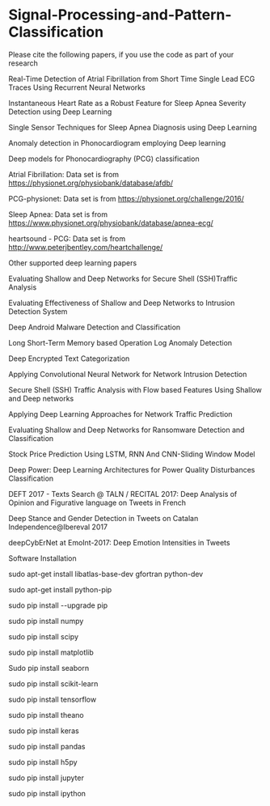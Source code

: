 # Signal-Processing-and-Pattern-Classification


Please cite the following papers, if you use the code as part of your research

Real-Time Detection of Atrial Fibrillation from Short Time Single Lead ECG Traces Using Recurrent Neural Networks

Instantaneous Heart Rate as a Robust Feature for Sleep Apnea Severity Detection using Deep Learning

Single Sensor Techniques for Sleep Apnea Diagnosis using Deep Learning

Anomaly detection in Phonocardiogram employing Deep learning

Deep models for Phonocardiography (PCG) classification

Atrial Fibrillation: Data set is from https://physionet.org/physiobank/database/afdb/

PCG-physionet: Data set is from https://physionet.org/challenge/2016/

Sleep Apnea: Data set is from https://www.physionet.org/physiobank/database/apnea-ecg/

heartsound - PCG: Data set is from http://www.peterjbentley.com/heartchallenge/

Other supported deep learning papers

Evaluating Shallow and Deep Networks for Secure Shell (SSH)Traffic Analysis

Evaluating Effectiveness of Shallow and Deep Networks to Intrusion Detection System

Deep Android Malware Detection and Classification

Long Short-Term Memory based Operation Log Anomaly Detection

Deep Encrypted Text Categorization

Applying Convolutional Neural Network for Network Intrusion Detection

Secure Shell (SSH) Traffic Analysis with Flow based Features Using Shallow and Deep networks

Applying Deep Learning Approaches for Network Traffic Prediction

Evaluating Shallow and Deep Networks for Ransomware Detection and Classification

Stock Price Prediction Using LSTM, RNN And CNN-Sliding Window Model

Deep Power: Deep Learning Architectures for Power Quality Disturbances Classification

DEFT 2017 - Texts Search @ TALN / RECITAL 2017: Deep Analysis of Opinion and Figurative language on Tweets in French

Deep Stance and Gender Detection in Tweets on Catalan Independence@Ibereval 2017

deepCybErNet at EmoInt-2017: Deep Emotion Intensities in Tweets

Software Installation

sudo apt-get install libatlas-base-dev gfortran python-dev

sudo apt-get install python-pip

sudo pip install --upgrade pip

sudo pip install numpy

sudo pip install scipy

sudo pip install matplotlib

Sudo pip install seaborn

sudo pip install scikit-learn

sudo pip install tensorflow

sudo pip install theano

sudo pip install keras

sudo pip install pandas

sudo pip install h5py

sudo pip install jupyter

sudo pip install ipython
